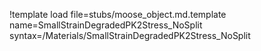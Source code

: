 !template load file=stubs/moose_object.md.template name=SmallStrainDegradedPK2Stress_NoSplit syntax=/Materials/SmallStrainDegradedPK2Stress_NoSplit